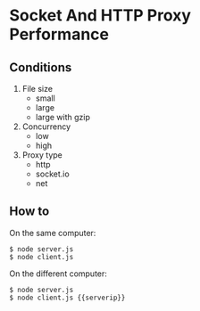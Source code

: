 # Socket And HTTP Proxy Performance

## Conditions

1. File size
    - small
    - large
    - large with gzip
2. Concurrency
    - low
    - high
3. Proxy type
    - http
    - socket.io
    - net

## How to

On the same computer:

```
$ node server.js
$ node client.js
```
On the different computer:

```
$ node server.js
$ node client.js {{serverip}}
```

